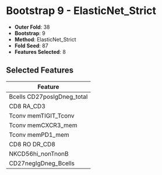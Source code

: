 # Bootstrap 9 - ElasticNet_Strict

- **Outer Fold**: 38
- **Bootstrap**: 9
- **Method**: ElasticNet_Strict
- **Fold Seed**: 87
- **Features Selected**: 8

## Selected Features

| Feature |
|---------|
| Bcells CD27posIgDneg_total |
| CD8 RA_CD3 |
| Tconv memTIGIT_Tconv |
| Tconv memCXCR3_mem |
| Tconv memPD1_mem |
| CD8 RO DR_CD8 |
| NKCD56hi_nonTnonB |
| CD27negIgDneg_Bcells |
